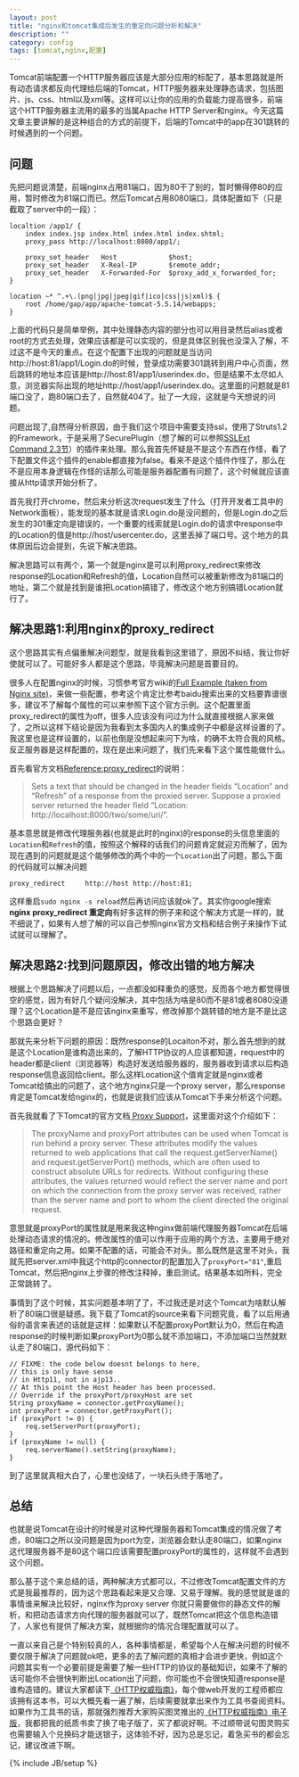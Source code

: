 ```yaml
---
layout: post
title: "nginx和tomcat集成后发生的重定向问题分析和解决"
description: ""
category: config
tags: [tomcat,nginx,配置]
---
```

Tomcat前端配置一个HTTP服务器应该是大部分应用的标配了，基本思路就是所有动态请求都反向代理给后端的Tomcat，HTTP服务器来处理静态请求，包括图片、js、css、html以及xml等。这样可以让你的应用的负载能力提高很多，前端这个HTTP服务器主流用的最多的当属Apache HTTP Server和nginx。今天这篇文章主要讲解的是这种组合的方式的前提下，后端的Tomcat中的app在301跳转的时候遇到的一个问题。

## 问题

先把问题说清楚，前端nginx占用81端口，因为80干了别的，暂时懒得停80的应用，暂时修改为81端口而已。然后Tomcat占用8080端口，具体配置如下（只是截取了server中的一段）：

	localtion /app1/ {
		index index.jsp index.html index.html index.shtml;
		proxy_pass http://localhost:8080/app1/;
		
		proxy_set_header   Host             $host;
 		proxy_set_header   X-Real-IP        $remote_addr;
		proxy_set_header   X-Forwarded-For  $proxy_add_x_forwarded_for;
	}
	
	location ~* ^.+\.(png|jpg|jpeg|gif|ico|css|js|xml)$ {
        root /home/gap/app/apache-tomcat-5.5.14/webapps;
    }

上面的代码只是简单举例，其中处理静态内容的部分也可以用目录然后alias或者root的方式去处理，效果应该都是可以实现的，但是具体区别我也没深入了解，不过这不是今天的重点。在这个配置下出现的问题就是当访问http://host:81/app1/Login.do的时候，登录成功需要301跳转到用户中心页面，然后跳转的地址本应该是http://host:81/app1/userindex.do，但是结果不太尽如人意，浏览器实际出现的地址http://host/app1/userindex.do。这里面的问题就是81端口没了，跑80端口去了，自然就404了。扯了一大段，这就是今天想说的问题。

问题出现了,自然得分析原因，由于我们这个项目中需要支持ssl，使用了Struts1.2的Framework，于是采用了SecurePlugIn（想了解的可以参照[SSLExt Command 2.3节](http://www.niallp.pwp.blueyonder.co.uk/sslext.html)）的插件来处理。那么我首先怀疑是不是这个东西在作怪，看了下配置文件这个插件的enable都直接为false。看来不是这个插件作怪了，那么在不是应用本身逻辑在作怪的话那么可能是服务器配置有问题了，这个时候就应该直接从http请求开始分析了。

首先我打开chrome，然后来分析这次request发生了什么（打开开发者工具中的Network面板），能发现的基本就是请求Login.do是没问题的，但是Login.do之后发生的301重定向是错误的，一个重要的线索就是Login.do的请求中response中的Location的值是http://host/usercenter.do，这里丢掉了端口号。这个地方的具体原因后边会提到，先说下解决思路。

解决思路可以有两个，第一个就是nginx是可以利用proxy_redirect来修改response的Location和Refresh的值，Location自然可以被重新修改为81端口的地址，第二个就是找到是谁把Location搞错了，修改这个地方别搞错Location就行了。

## 解决思路1:利用nginx的proxy_redirect

这个思路其实有点偏重解决问题型，就是我看到这里错了，原因不纠结，我让你好使就可以了。可能好多人都是这个思路，毕竟解决问题是首要目的。

很多人在配置nginx的时候，习惯参考官方wiki的[Full Example (taken from Nginx site)](http://wiki.nginx.org/FullExample2)，来做一些配置，参考这个肯定比参考baidu搜索出来的文档要靠谱很多，建议不了解每个属性的可以来参照下这个官方示例。这个配置里面proxy_redirect的属性为off，很多人应该没有问过为什么就直接根据人家来做了，之所以这样下结论是因为我看到太多国内人的集成例子中都是这样设置的了。我这里也是这样设置的，以前也倒是没想起来问下为啥，的确不太符合我的风格。反正服务器是这样配置的，现在是出来问题了，我们先来看下这个属性能做什么。

首先看官方文档[Reference:proxy_redirect](http://nginx.org/en/docs/http/ngx_http_proxy_module.html#proxy_redirect)的说明：
> Sets a text that should be changed in the header fields “Location” and “Refresh” of a response from the proxied server. Suppose a proxied server returned the header field “Location: http://localhost:8000/two/some/uri/”. 

基本意思就是修改代理服务器(也就是此时的nginx)的response的头信息里面的`Location`和`Refresh`的值，按照这个解释的话我们的问题肯定就迎刃而解了，因为现在遇到的问题就是这个能够修改的两个中的一个`Location`出了问题，那么下面的代码就可以解决问题

	proxy_redirect     http://host http://host:81;

这样重启`sudo nginx -s reload`然后再访问应该就ok了。其实你google搜索**nginx proxy_redirect 重定向**有好多这样的例子来和这个解决方式是一样的，就不细说了，如果有人想了解的可以自己参照nginx官方文档和结合例子来操作下试试就可以理解了。

## 解决思路2:找到问题原因，修改出错的地方解决
根据上个思路解决了问题以后，一点都没如释重负的感觉，反而各个地方都觉得很空的感觉，因为有好几个疑问没解决，其中包括为啥是80而不是81或者8080没道理？这个Location是不是应该nginx来重写，修改掉那个跳转错的地方是不是比这个思路会更好？

那就先来分析下问题的原因：既然response的Locaiton不对，那么首先想到的就是这个Location是谁构造出来的，了解HTTP协议的人应该都知道，request中的header都是client（浏览器等）构造好发送给服务器的，服务器收到请求以后构造response信息返回给client。那么这样Location这个值肯定就是nginx或者Tomcat给搞出的问题了，这个地方nginx只是一个proxy server，那么response肯定是Tomcat发给nginx的，也就是说我们应该从Tomcat下手来分析这个问题。

首先我就看了下Tomcat的官方文档[
Proxy Support](http://tomcat.apache.org/tomcat-5.5-doc/config/http.html#Proxy%20Support)，这里面对这个介绍如下：
> The proxyName and proxyPort attributes can be used when Tomcat is run behind a proxy server. These attributes modify the values returned to web applications that call the request.getServerName() and request.getServerPort() methods, which are often used to construct absolute URLs for redirects. Without configuring these attributes, the values returned would reflect the server name and port on which the connection from the proxy server was received, rather than the server name and port to whom the client directed the original request.

意思就是proxyPort的属性就是用来我这种nginx做前端代理服务器Tomcat在后端处理动态请求的情况的。修改属性的值可以作用于应用的两个方法，主要用于绝对路径和重定向之用。如果不配置的话，可能会不对头。那么既然是这里不对头，我就先把server.xml中我这个http的connector的配置加入了`proxyPort="81"`,重启Tomcat，然后把nginx上步骤的修改注释掉，重启测试。结果基本如所料，完全正常跳转了。

事情到了这个时候，其实问题基本明了了，不过我还是对这个Tomcat为啥默认解析了80端口很是疑惑。我下载了Tomcat的source来看下问题究竟，看了以后用通俗的语言来表述的话就是这样：如果默认不配置proxyPort默认为0，然后在构造response的时候判断如果proxyPort为0那么就不添加端口，不添加端口当然就默认走了80端口，源代码如下：

    // FIXME: the code below doesnt belongs to here, 
    // this is only have sense 
    // in Http11, not in ajp13..
    // At this point the Host header has been processed.
    // Override if the proxyPort/proxyHost are set 
    String proxyName = connector.getProxyName();
    int proxyPort = connector.getProxyPort();
    if (proxyPort != 0) {
        req.setServerPort(proxyPort);
    }
    if (proxyName != null) {
        req.serverName().setString(proxyName);
    }

到了这里就真相大白了，心里也没结了，一块石头终于落地了。

## 总结

也就是说Tomcat在设计的时候是对这种代理服务器和Tomcat集成的情况做了考虑，80端口之所以没问题是因为port为空，浏览器会默认走80端口，如果nginx这代理服务器不是80这个端口应该需要配置proxyPort的属性的，这样就不会遇到这个问题。

那么基于这个来总结的话，两种解决方式都可以，不过修改Tomcat配置文件的方式是我最推荐的，因为这个思路看起来是又合理、又易于理解。我的感觉就是谁的事情谁来解决比较好，nginx作为proxy server 你就只需要做你的静态文件的解析，和把动态请求方向代理的服务器就可以了，既然Tomcat把这个信息构造错了，人家也有提供了解决方案，就根据你的情况合理配置就可以了。

一直以来自己是个特别较真的人，各种事情都是，希望每个人在解决问题的时候不要仅限于解决了问题就ok吧，更多的去了解问题的真相才会进步更快，例如这个问题其实有一个必要前提是需要了解一些HTTP的协议的基础知识，如果不了解的话可能你不会很快判断出Location出了问题，你可能也不会很快知道response是谁构造错的。建议大家都读下[《HTTP权威指南》](http://book.douban.com/subject/10746113/)，每个做web开发的工程师都应该拥有这本书，可以大概先看一遍了解，后续需要就拿出来作为工具书查阅资料。如果作为工具书的话，那就强烈推荐大家购买图灵推出的[《HTTP权威指南》电子版](http://www.ituring.com.cn/book/844)，我都把我的纸质书卖了换了电子版了，买了都说好啊。不过顺带说句图灵购买也需要输入个兑换码才能送银子，这体验不好，因为总是忘记，着急买书的都会忘记，建议改进下啊。

{% include JB/setup %}
